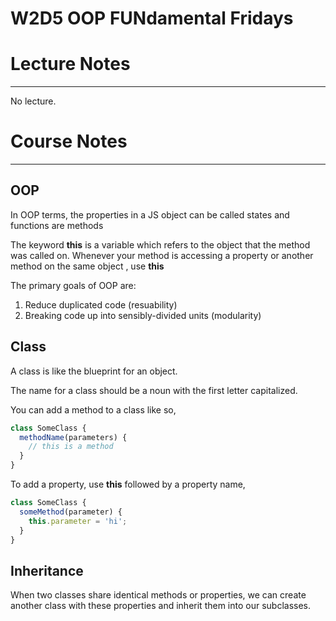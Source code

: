 # W2D5 OOP FUNdamental Fridays 
# Lecture Notes
_________________
No lecture.

# Course Notes
_________________
## OOP
In OOP terms, the properties in a JS object can be called states and functions are methods

The keyword **this** is a variable which refers to the object that the method was called on. Whenever your method is accessing a property or another method on the same object , use **this**

The primary goals of OOP are:

1. Reduce duplicated code (resuability)
2. Breaking code up into sensibly-divided units (modularity) 

## Class
A class is like the blueprint for an object. 

The name for a class should be a noun with the first letter capitalized.

You can add a method to a class like so,
```javascript
class SomeClass {
  methodName(parameters) {
    // this is a method
  }
}
```
To add a property, use **this** followed by a property name,
```javascript
class SomeClass {
  someMethod(parameter) {
    this.parameter = 'hi';
  }
}
```

## Inheritance
When two classes share identical methods or properties, we can create another class with these properties and inherit them into our subclasses.